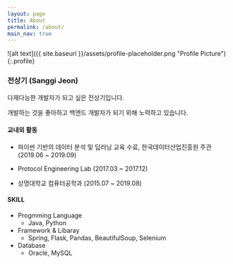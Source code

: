 ```yaml
---
layout: page
title: About
permalink: /about/
main_nav: true
---
```


![alt text]({{ site.baseurl }}/assets/profile-placeholder.png "Profile Picture"){:.profile}

### 전상기 (Sanggi Jeon)

다재다능한 개발자가 되고 싶은 전상기입니다.

개발하는 것을 좋아하고 백엔드 개발자가 되기 위해 노력하고 있습니다.





#### 교내외 활동

- 파이썬 기반의 데이터 분석 및 딥러닝 교육 수료, 한국데이터산업진흥원 주관  (2019.06 ~ 2019.09)

- Protocol Engineering Lab (2017.03 ~ 2017.12)

- 상명대학교 컴퓨터공학과 (2015.07 ~ 2019.08)





#### SKILL

- Progmming Language
  - Java, Python
- Framework & Libaray
  - Spring, Flask, Pandas, BeautifulSoup, Selenium
- Database
  - Oracle, MySQL
